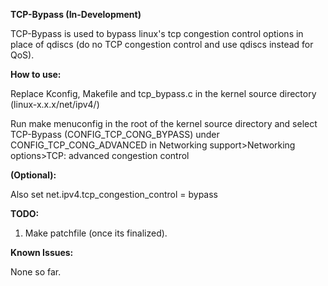 **TCP-Bypass (In-Development)**

TCP-Bypass is used to bypass linux's tcp congestion control options in place of qdiscs (do no TCP congestion control and use qdiscs instead for QoS).

**How to use:**

Replace Kconfig, Makefile and tcp_bypass.c in the kernel source directory (linux-x.x.x/net/ipv4/)

Run make menuconfig in the root of the kernel source directory and select TCP-Bypass (CONFIG_TCP_CONG_BYPASS) under CONFIG_TCP_CONG_ADVANCED in Networking support>Networking options>TCP: advanced congestion control

**(Optional):** 

Also set net.ipv4.tcp_congestion_control = bypass

**TODO:**

1. Make patchfile (once its finalized).

**Known Issues:**

None so far.
